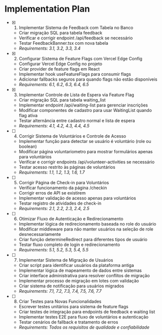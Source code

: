# Implementation Plan

- [x] 1. Implementar Sistema de Feedback com Tabela no Banco





  - Criar migração SQL para tabela feedback
  - Verificar e corrigir endpoint /api/feedback se necessário
  - Testar FeedbackBanner.tsx com nova tabela
  - _Requirements: 3.1, 3.2, 3.3, 3.4_

- [x] 2. Configurar Sistema de Feature Flags com Vercel Edge Config





  - Configurar Vercel Edge Config no projeto
  - Criar provider de feature flags em React
  - Implementar hook useFeatureFlags para consumir flags
  - Adicionar fallbacks seguros para quando flags não estão disponíveis
  - _Requirements: 6.1, 6.2, 6.3, 6.4, 6.5_

- [x] 3. Implementar Controle de Lista de Espera via Feature Flag


  - Criar migração SQL para tabela waiting_list
  - Implementar endpoint /api/waiting-list para gerenciar inscrições
  - Modificar componentes de cadastro para usar WaitingList quando flag ativa
  - Testar alternância entre cadastro normal e lista de espera
  - _Requirements: 4.1, 4.2, 4.3, 4.4, 4.5_

- [ ] 4. Corrigir Sistema de Voluntários e Controle de Acesso
  - Implementar função para detectar se usuário é voluntário (role ou boolean)
  - Modificar página voluntariometro para mostrar formulários apenas para voluntários
  - Verificar e corrigir endpoints /api/volunteer-activities se necessário
  - Testar acesso restrito às páginas de voluntários
  - _Requirements: 1.1, 1.2, 1.3, 1.6, 1.7_

- [ ] 5. Corrigir Página de Check-in para Voluntários
  - Verificar funcionamento da página /checkin
  - Corrigir erros de API se existirem
  - Implementar validação de acesso apenas para voluntários
  - Testar registro de atividades de check-in
  - _Requirements: 2.1, 2.2, 2.3, 2.4, 2.5_

- [ ] 6. Otimizar Fluxo de Autenticação e Redirecionamento
  - Implementar lógica de redirecionamento baseada no role do usuário
  - Modificar middleware para não manter usuários na seleção de role desnecessariamente
  - Criar função determineRedirect para diferentes tipos de usuário
  - Testar fluxo completo de login e redirecionamento
  - _Requirements: 5.1, 5.2, 5.3, 5.4, 5.5_

- [ ] 7. Implementar Sistema de Migração de Usuários
  - Criar script para identificar usuários da plataforma antiga
  - Implementar lógica de mapeamento de dados entre sistemas
  - Criar interface administrativa para resolver conflitos de migração
  - Implementar processo de migração em lotes com validação
  - Criar sistema de notificação para usuários migrados
  - _Requirements: 7.1, 7.2, 7.3, 7.4, 7.5, 7.6, 7.7_

- [ ] 8. Criar Testes para Novas Funcionalidades
  - Escrever testes unitários para sistema de feature flags
  - Criar testes de integração para endpoints de feedback e waiting list
  - Implementar testes E2E para fluxo de voluntários e autenticação
  - Testar cenários de fallback e tratamento de erros
  - _Requirements: Todos os requisitos de qualidade e confiabilidade_